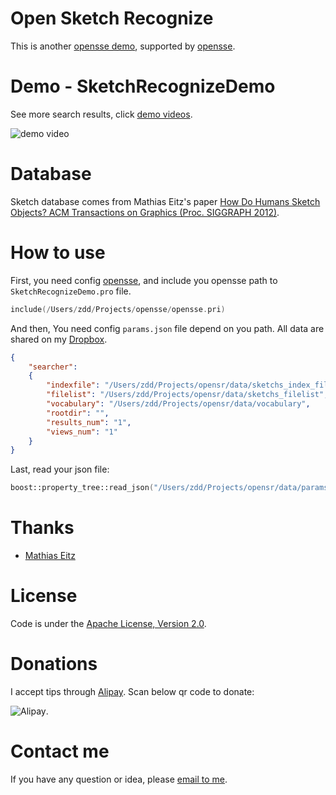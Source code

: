 Open Sketch Recognize
=====================

This is another [opensse demo](http://sr.opensse.com), supported by [opensse](https://github.com/zddhub/opensse).

Demo - SketchRecognizeDemo
==========================

See more search results, click [demo videos](http://sr.opensse.com).

![demo video](http://img.blog.csdn.net/20140520195606468)

Database
========

Sketch database comes from Mathias Eitz's paper [How Do Humans Sketch Objects? ACM Transactions on Graphics (Proc. SIGGRAPH 2012)](http://cybertron.cg.tu-berlin.de/eitz/projects/classifysketch/).

How to use
==========
First, you need config [opensse](https://github.com/zddhub/opensse), and include you opensse path to `SketchRecognizeDemo.pro` file.
```cpp
include(/Users/zdd/Projects/opensse/opensse.pri)
```

And then, You need config `params.json` file depend on you path. All data are shared on my [Dropbox](https://www.dropbox.com/sh/v2lo3qnguff1cuq/AADc1569j51vDW4ypvjFPF8ka).
```json
{
    "searcher":
    {
        "indexfile": "/Users/zdd/Projects/opensr/data/sketchs_index_file",
        "filelist": "/Users/zdd/Projects/opensr/data/sketchs_filelist",
        "vocabulary": "/Users/zdd/Projects/opensr/data/vocabulary",
        "rootdir": "",
        "results_num": "1",
        "views_num": "1"
    }
}
```

Last, read your json file:
```cpp
boost::property_tree::read_json("/Users/zdd/Projects/opensr/data/params.json", params); 
```

Thanks
======
- [Mathias Eitz](http://cybertron.cg.tu-berlin.de/eitz/)

License
=======

Code is under the [Apache License, Version 2.0](http://www.apache.org/licenses/LICENSE-2.0).

Donations
=========

I accept tips through [Alipay](http://img.blog.csdn.net/20140506233949640). Scan below qr code to donate:

![Alipay](http://img.blog.csdn.net/20140506233949640 "Donation").

Contact me
==========

If you have any question or idea, please [email to me](mailto:zddhub@gmail.com).
